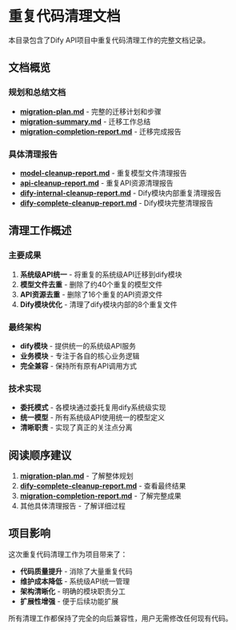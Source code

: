 # 重复代码清理文档

本目录包含了Dify API项目中重复代码清理工作的完整文档记录。

## 文档概览

### 规划和总结文档
- **[migration-plan.md](./migration-plan.md)** - 完整的迁移计划和步骤
- **[migration-summary.md](./migration-summary.md)** - 迁移工作总结
- **[migration-completion-report.md](./migration-completion-report.md)** - 迁移完成报告

### 具体清理报告
- **[model-cleanup-report.md](./model-cleanup-report.md)** - 重复模型文件清理报告
- **[api-cleanup-report.md](./api-cleanup-report.md)** - 重复API资源清理报告
- **[dify-internal-cleanup-report.md](./dify-internal-cleanup-report.md)** - Dify模块内部重复清理报告
- **[dify-complete-cleanup-report.md](./dify-complete-cleanup-report.md)** - Dify模块完整清理报告

## 清理工作概述

### 主要成果
1. **系统级API统一** - 将重复的系统级API迁移到dify模块
2. **模型文件去重** - 删除了约40个重复的模型文件
3. **API资源去重** - 删除了16个重复的API资源文件
4. **Dify模块优化** - 清理了dify模块内部的8个重复文件

### 最终架构
- **dify模块** - 提供统一的系统级API服务
- **业务模块** - 专注于各自的核心业务逻辑
- **完全兼容** - 保持所有原有API调用方式

### 技术实现
- **委托模式** - 各模块通过委托复用dify系统级实现
- **统一模型** - 所有系统级API使用统一的模型定义
- **清晰职责** - 实现了真正的关注点分离

## 阅读顺序建议

1. **[migration-plan.md](./migration-plan.md)** - 了解整体规划
2. **[dify-complete-cleanup-report.md](./dify-complete-cleanup-report.md)** - 查看最终结果
3. **[migration-completion-report.md](./migration-completion-report.md)** - 了解完整成果
4. 其他具体清理报告 - 了解详细过程

## 项目影响

这次重复代码清理工作为项目带来了：
- **代码质量提升** - 消除了大量重复代码
- **维护成本降低** - 系统级API统一管理
- **架构清晰化** - 明确的模块职责分工
- **扩展性增强** - 便于后续功能扩展

所有清理工作都保持了完全的向后兼容性，用户无需修改任何现有代码。